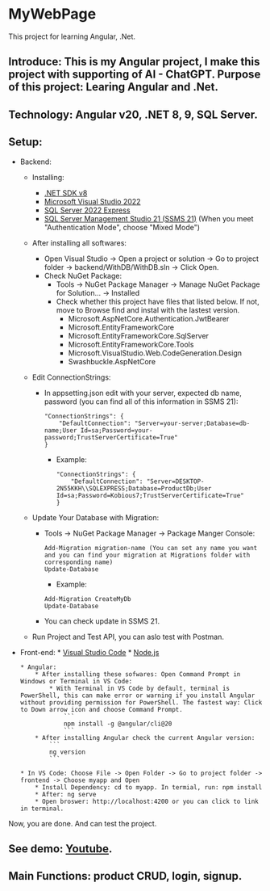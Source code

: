 # MyWebPage
This project for learning Angular, .Net.

## Introduce: This is my Angular project, I make this project with supporting of AI - ChatGPT. Purpose of this project: Learing Angular and .Net.

## Technology: Angular v20, .NET 8, 9, SQL Server.

## Setup:
* Backend: 
    * Installing: 
        * [.NET SDK v8](https://dotnet.microsoft.com/en-us/download)
        * [Microsoft Visual Studio 2022](https://visualstudio.microsoft.com/fr/vs/)
        * [SQL Server 2022 Express](https://www.microsoft.com/en-us/sql-server/sql-server-downloads)
        * [SQL Server Management Studio 21 (SSMS 21)](https://learn.microsoft.com/en-us/ssms/install/install) (When you meet "Authentication Mode", choose "Mixed Mode")

    * After installing all softwares:
        * Open Visual Studio -> Open a project or solution -> Go to project folder -> backend/WithDB/WithDB.sln -> Click Open.
        * Check NuGet Package: 
            * Tools -> NuGet Package Manager -> Manage NuGet Package for Solution... -> Installed
            * Check whether this project have files that listed below. If not, move to Browse find and instal with the lastest version.
                * Microsoft.AspNetCore.Authentication.JwtBearer
                * Microsoft.EntityFrameworkCore
                * Microsoft.EntityFrameworkCore.SqlServer
                * Microsoft.EntityFrameworkCore.Tools
                * Microsoft.VisualStudio.Web.CodeGeneration.Design
                * Swashbuckle.AspNetCore
    * Edit ConnectionStrings:
        * In appsetting.json edit with your server, expected db name, password (you can find all of this information in SSMS 21):
            ```
            "ConnectionStrings": {
                "DefaultConnection": "Server=your-server;Database=db-name;User Id=sa;Password=your-password;TrustServerCertificate=True"
            }
            ```

            * Example:
                ```
                "ConnectionStrings": {
                    "DefaultConnection": "Server=DESKTOP-2N55KKH\\SQLEXPRESS;Database=ProductDb;User Id=sa;Password=Kobious7;TrustServerCertificate=True"
                }
                ```
    * Update Your Database with Migration:
        * Tools -> NuGet Package Manager -> Package Manger Console:
            ```
            Add-Migration migration-name (You can set any name you want and you can find your migration at Migrations folder with corresponding name)
            Update-Database
            ```
            * Example:
            ``` 
            Add-Migration CreateMyDb
            Update-Database
            ```
        * You can check update in SSMS 21.
    * Run Project and Test API, you can aslo test with Postman.
    
* Front-end:
      * [Visual Studio Code](https://code.visualstudio.com/)
      * [Node.js](https://nodejs.org/fr/download)

      * Angular:
          * After installing these sofwares: Open Command Prompt in Windows or Terminal in VS Code:
              * With Terminal in VS Code by default, terminal is PowerShell, this can make error or warning if you install Angular without providing permission for PowerShell. The fastest way: Click to Down arrow icon and choose Command Prompt.
                  ```
                  npm install -g @angular/cli@20
                  ```
          * After installing Angular check the current Angular version:
              ```
              ng version
              ```

      * In VS Code: Choose File -> Open Folder -> Go to project folder -> frontend -> Choose myapp and Open
          * Install Dependency: cd to myapp. In termial, run: npm install
          * After: ng serve
          * Open broswer: http://localhost:4200 or you can click to link in terminal.

Now, you are done. And can test the project.

## See demo: [Youtube](https://youtu.be/VzjXG97gbNc?si=8K-7DFJ4dI7oc9K4).
            
## Main Functions: product CRUD, login, signup.
